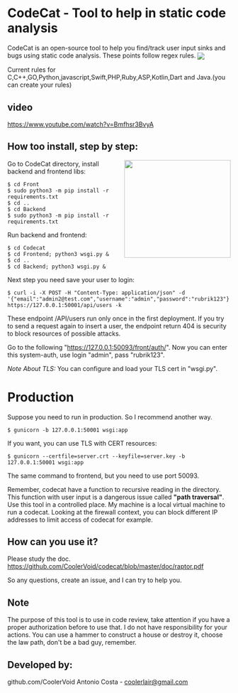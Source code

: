 # CodeCat - Tool to help in static code analysis
CodeCat is an open-source tool to help you find/track user input sinks and bugs using static code analysis. These points follow regex rules.
<img align="center" src="https://github.com/CoolerVoid/codecat/blob/master/doc/images/Screenshot.png">
<br>

Current rules for C,C++,GO,Python,javascript,Swift,PHP,Ruby,ASP,Kotlin,Dart and Java.(you can create your rules)

## video
https://www.youtube.com/watch?v=Bmfhsr3BvyA

## How too install, step by step:
<img align="right" width="240" height="220" src="https://github.com/CoolerVoid/codecat/blob/master/doc/images/codecat01.png">

Go to CodeCat directory, install backend and frontend libs:
```
$ cd Front
$ sudo python3 -m pip install -r requirements.txt
$ cd ..
$ cd Backend
$ sudo python3 -m pip install -r requirements.txt
```

Run backend and frontend:
```
$ cd Codecat
$ cd Frontend; python3 wsgi.py &
$ cd ..
$ cd Backend; python3 wsgi.py &
```

Next step you need save your user to login:
```
$ curl -i -X POST -H "Content-Type: application/json" -d '{"email":"admin2@test.com","username":"admin","password":"rubrik123"}' https://127.0.0.1:50001/api/users -k

```

These endpoint /API/users run only once in the first deployment. If you try to send a request again to insert a user, the endpoint return 404 is security to block resources of possible attacks.

Go to the following "https://127.0.0.1:50093/front/auth/".
Now you can enter this system-auth, use login "admin", pass "rubrik123".

*Note About TLS:* You can configure and load your TLS cert in "wsgi.py".


# Production

 Suppose you need to run in production. So I recommend another way.
```
$ gunicorn -b 127.0.0.1:50001 wsgi:app
```

If you want, you can use TLS with CERT resources:
```
$ gunicorn --certfile=server.crt --keyfile=server.key -b 127.0.0.1:50001 wsgi:app
```
The same command to frontend, but you need to use port 50093.

Remember, codecat have a function to recursive reading in the directory. This function with user input is a dangerous issue called **"path traversal"**. Use this tool in a controlled place. My machine is a local virtual machine to run a codecat. Looking at the firewall context, you can block different IP addresses to limit access of codecat for example.


## How can you use it?
Please study the doc.
https://github.com/CoolerVoid/codecat/blob/master/doc/raptor.pdf

So any questions, create an issue, and I can try to help you.


## Note
The purpose of this tool is to use in code review, take attention if you have a proper authorization before to use that. I do not have responsibility for your actions. You can use a hammer to construct a house or destroy it, choose the law path, don't be a bad guy, remember.


## Developed by: 

github.com/CoolerVoid
Antonio Costa - coolerlair@gmail.com





